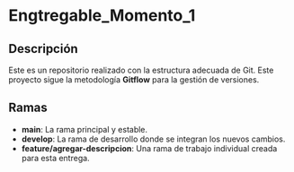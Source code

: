 # Engtregable_Momento_1

## Descripción
Este es un repositorio realizado con la estructura adecuada de Git. Este proyecto sigue la metodología **Gitflow** para la gestión de versiones.

## Ramas
* **main**: La rama principal y estable.
* **develop**: La rama de desarrollo donde se integran los nuevos cambios.
* **feature/agregar-descripcion**: Una rama de trabajo individual creada para esta entrega.
